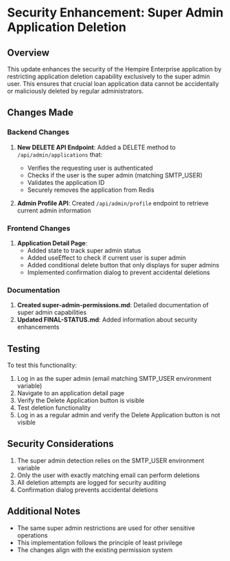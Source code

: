 # Security Enhancement: Super Admin Application Deletion

## Overview

This update enhances the security of the Hempire Enterprise application by restricting application deletion capability exclusively to the super admin user. This ensures that crucial loan application data cannot be accidentally or maliciously deleted by regular administrators.

## Changes Made

### Backend Changes

1. **New DELETE API Endpoint**: Added a DELETE method to `/api/admin/applications` that:
   - Verifies the requesting user is authenticated
   - Checks if the user is the super admin (matching SMTP_USER)
   - Validates the application ID
   - Securely removes the application from Redis

2. **Admin Profile API**: Created `/api/admin/profile` endpoint to retrieve current admin information

### Frontend Changes

1. **Application Detail Page**:
   - Added state to track super admin status
   - Added useEffect to check if current user is super admin
   - Added conditional delete button that only displays for super admins
   - Implemented confirmation dialog to prevent accidental deletions

### Documentation

1. **Created super-admin-permissions.md**: Detailed documentation of super admin capabilities
2. **Updated FINAL-STATUS.md**: Added information about security enhancements

## Testing

To test this functionality:

1. Log in as the super admin (email matching SMTP_USER environment variable)
2. Navigate to an application detail page
3. Verify the Delete Application button is visible
4. Test deletion functionality
5. Log in as a regular admin and verify the Delete Application button is not visible

## Security Considerations

1. The super admin detection relies on the SMTP_USER environment variable
2. Only the user with exactly matching email can perform deletions
3. All deletion attempts are logged for security auditing
4. Confirmation dialog prevents accidental deletions

## Additional Notes

- The same super admin restrictions are used for other sensitive operations
- This implementation follows the principle of least privilege
- The changes align with the existing permission system
